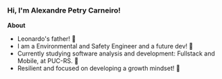### <strong>Hi, I'm Alexandre Petry Carneiro!</strong>

<strong>About</strong>

- Leonardo's father! 💙
- I am a Environmental and Safety Engineer and a future dev! 🚀
- Currently studying software analysis and development: Fullstack and Mobile, at PUC-RS. 🧠
- Resilient and focused on developing a growth mindset! 🌱


<!---
xandipc/xandipc is a ✨ special ✨ repository because its `README.md` (this file) appears on your GitHub profile.
You can click the Preview link to take a look at your changes.
--->
